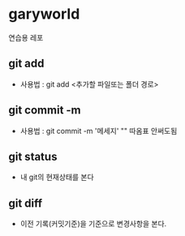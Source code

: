# garyworld
연습용 레포

## git add
- 사용법 : git add <추가할 파일또는 폴더 경로>
## git commit -m
- 사용법 : git commit -m '메세지'
  "" 따옴표 안써도됨
## git status
- 내 git의 현재상태를 본다
## git diff
- 이전 기록(커밋기준)을 기준으로 변경사항을 본다.